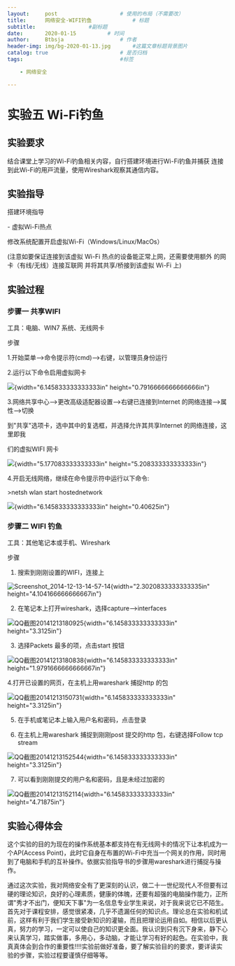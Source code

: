 ```yaml
---
layout:     post   				    # 使用的布局（不需要改）
title:      网络安全-WIFI钓鱼			    # 标题 
subtitle:                 #副标题
date:       2020-01-15			# 时间
author:     Btbsja					# 作者
header-img: img/bg-2020-01-13.jpg 	    #这篇文章标题背景图片
catalog: true 						# 是否归档
tags:								#标签

    - 网络安全

---
```


# 实验五 Wi-Fi钓⻥

## **实验要求**

结合课堂上学习的Wi-Fi钓⻥相关内容，⾃⾏搭建环境进⾏Wi-Fi钓⻥并捕获 连接到此Wi-Fi的⽤⼾流量，使⽤Wireshark观察其通信内容。

## 实验指导

搭建环境指导

\- 虚拟Wi-Fi热点

修改系统配置开启虚拟Wi-Fi（Windows/Linux/MacOs）

(注意如要保证连接到该虚拟 Wi-Fi 热点的设备能正常上⽹，还需要使⽤额外 的⽹卡（有线/⽆线）连接互联⽹ 并将其共享/桥接到该虚拟 Wi-Fi 上)

## 实验过程

### 步骤一 共享WIFI

工具：电脑、WIN7 系统、无线网卡

步骤

1.开始菜单\--\>命令提示符(cmd)\--\>右键，以管理员身份运行

2.运行以下命令启用虚拟网卡

![](https://gitee.com/btbsja/BlogImg/raw/master/blog/2020/03/20200308223530.png){width="6.145833333333333in" height="0.7916666666666666in"}

3.网络共享中心\--\>更改高级适配器设置\--\>右键已连接到Internet 的网络连接\--\>属性\--\>切换

到"共享"选项卡，选中其中的复选框，并选择允许其共享Internet 的网络连接，这里即我

们的虚拟WIFI 网卡

![](https://gitee.com/btbsja/BlogImg/raw/master/blog/2020/03/20200308223531.png){width="5.177083333333333in" height="5.208333333333333in"}

4.开启无线网络，继续在命令提示符中运行以下命令:

\>netsh wlan start hostednetwork

![](https://gitee.com/btbsja/BlogImg/raw/master/blog/2020/03/20200308223532.png){width="6.145833333333333in" height="0.40625in"}

### 步骤二 WIFI 钓鱼

工具：其他笔记本或手机、Wireshark

步骤

1.  搜索到刚刚设置的WIFI，连接上

![Screenshot\_2014-12-13-14-57-14](https://gitee.com/btbsja/BlogImg/raw/master/blog/2020/03/20200308223533.jpeg){width="2.3020833333333335in" height="4.104166666666667in"}

2.  在笔记本上打开wireshark，选择capture\--\>interfaces

![QQ截图20141213180925](https://gitee.com/btbsja/BlogImg/raw/master/blog/2020/03/20200308223534.png){width="6.145833333333333in" height="3.3125in"}

3.  选择Packets 最多的项，点击start 按钮

![QQ截图20141213180838](https://gitee.com/btbsja/BlogImg/raw/master/blog/2020/03/20200308223535.png){width="6.145833333333333in" height="1.9791666666666667in"}

4.打开已设置的网页，在主机上用wareshark 捕捉http 的包

![QQ截图20141213150731](https://gitee.com/btbsja/BlogImg/raw/master/blog/2020/03/20200308223536.png){width="6.145833333333333in" height="3.3125in"}

5.  在手机或笔记本上输入用户名和密码，点击登录

6.  在主机上用wareshark 捕捉到刚刚post 提交的http 包，右键选择Follow tcp stream

![QQ截图20141213152544](https://gitee.com/btbsja/BlogImg/raw/master/blog/2020/03/20200308223537.png){width="6.145833333333333in" height="3.3125in"}

7.  可以看到刚刚提交的用户名和密码，且是未经过加密的

![QQ截图20141213152114](https://gitee.com/btbsja/BlogImg/raw/master/blog/2020/03/20200308223538.png){width="6.145833333333333in" height="4.71875in"}

## 实验心得体会

这个实验的目的为现在的操作系统基本都支持在有无线网卡的情况下让本机成为一个AP(Access Point)，此时它自身在布置的Wi-Fi中充当一个网关的作用，同时用到了电脑和手机的互补操作。依据实验指导书的步骤用wareshark进行捕捉与操作。

通过这次实验，我对网络安全有了更深刻的认识，做二十一世纪现代人不但要有过硬的理论知识，良好的心理素质，健康的体魄，还要有超强的电脑操作能力，正所谓"秀才不出门，便知天下事"为一名信息专业学生来说，对于我来说它已不陌生。首先对于课程安排，感觉很紧凑，几乎不遗漏任何的知识点。理论总在实验和机试前，这样有利于我们学生接受新知识的灌输，而且把理论运用自如。相信以后更认真，努力的学习，一定可以使自己的知识更全面。我认识到只有沉下身来，静下心来认真学习，踏实做事，多用心，多动脑，才能让学习有好的起色。在实验中，我真真体会到合作的重要性!!!!实验前做好准备，要了解实验目的的要求，要详读实验的步骤，实验过程要谨慎仔细等等。